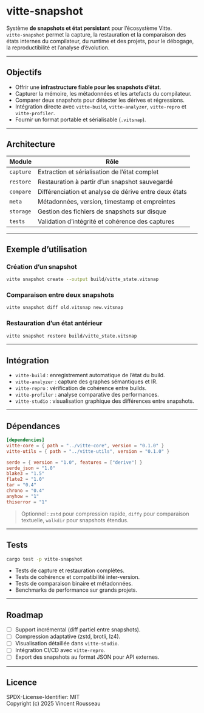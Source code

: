 

# vitte-snapshot

Système **de snapshots et état persistant** pour l’écosystème Vitte.  
`vitte-snapshot` permet la capture, la restauration et la comparaison des états internes du compilateur, du runtime et des projets, pour le débogage, la reproductibilité et l’analyse d’évolution.

---

## Objectifs

- Offrir une **infrastructure fiable pour les snapshots d’état**.  
- Capturer la mémoire, les métadonnées et les artefacts du compilateur.  
- Comparer deux snapshots pour détecter les dérives et régressions.  
- Intégration directe avec `vitte-build`, `vitte-analyzer`, `vitte-repro` et `vitte-profiler`.  
- Fournir un format portable et sérialisable (`.vitsnap`).

---

## Architecture

| Module        | Rôle |
|---------------|------|
| `capture`     | Extraction et sérialisation de l’état complet |
| `restore`     | Restauration à partir d’un snapshot sauvegardé |
| `compare`     | Différenciation et analyse de dérive entre deux états |
| `meta`        | Métadonnées, version, timestamp et empreintes |
| `storage`     | Gestion des fichiers de snapshots sur disque |
| `tests`       | Validation d’intégrité et cohérence des captures |

---

## Exemple d’utilisation

### Création d’un snapshot

```bash
vitte snapshot create --output build/vitte_state.vitsnap
```

### Comparaison entre deux snapshots

```bash
vitte snapshot diff old.vitsnap new.vitsnap
```

### Restauration d’un état antérieur

```bash
vitte snapshot restore build/vitte_state.vitsnap
```

---

## Intégration

- `vitte-build` : enregistrement automatique de l’état du build.  
- `vitte-analyzer` : capture des graphes sémantiques et IR.  
- `vitte-repro` : vérification de cohérence entre builds.  
- `vitte-profiler` : analyse comparative des performances.  
- `vitte-studio` : visualisation graphique des différences entre snapshots.

---

## Dépendances

```toml
[dependencies]
vitte-core = { path = "../vitte-core", version = "0.1.0" }
vitte-utils = { path = "../vitte-utils", version = "0.1.0" }

serde = { version = "1.0", features = ["derive"] }
serde_json = "1.0"
blake3 = "1.5"
flate2 = "1.0"
tar = "0.4"
chrono = "0.4"
anyhow = "1"
thiserror = "1"
``` 

> Optionnel : `zstd` pour compression rapide, `diffy` pour comparaison textuelle, `walkdir` pour snapshots étendus.

---

## Tests

```bash
cargo test -p vitte-snapshot
```

- Tests de capture et restauration complètes.  
- Tests de cohérence et compatibilité inter-version.  
- Tests de comparaison binaire et métadonnées.  
- Benchmarks de performance sur grands projets.

---

## Roadmap

- [ ] Support incrémental (diff partiel entre snapshots).  
- [ ] Compression adaptative (zstd, brotli, lz4).  
- [ ] Visualisation détaillée dans `vitte-studio`.  
- [ ] Intégration CI/CD avec `vitte-repro`.  
- [ ] Export des snapshots au format JSON pour API externes.

---

## Licence

SPDX-License-Identifier: MIT  
Copyright (c) 2025 Vincent Rousseau